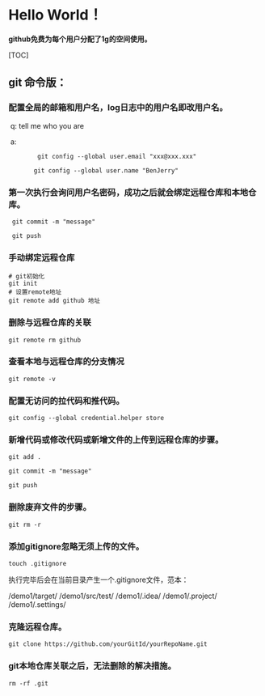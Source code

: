 # **Hello World！**

**github免费为每个用户分配了1g的空间使用。**

[TOC]



## git 命令版：

### 配置全局的邮箱和用户名，log日志中的用户名即改用户名。

​	q: tell me who you are

​	a: 

```
		git config --global user.email "xxx@xxx.xxx"

​	    git config --global user.name "BenJerry"
```

###  第一次执行会询问用户名密码，成功之后就会绑定远程仓库和本地仓库。

```
 git commit -m "message"

 git push
```

### 手动绑定远程仓库

```
# git初始化
git init
# 设置remote地址
git remote add github 地址
```

### 删除与远程仓库的关联

```
git remote rm github
```

### 查看本地与远程仓库的分支情况

```
git remote -v
```

### 配置无访问的拉代码和推代码。

```
git config --global credential.helper store
```

### 新增代码或修改代码或新增文件的上传到远程仓库的步骤。

```
git add .

git commit -m "message"

git push
```

### 删除废弃文件的步骤。

```
git rm -r
```

### 添加gitignore忽略无须上传的文件。

```
touch .gitignore
```

执行完毕后会在当前目录产生一个.gitignore文件，范本：

/demo1/target/
/demo1/src/test/
/demo1/.idea/
/demo1/.project/
/demo1/.settings/

### 克隆远程仓库。

```
git clone https://github.com/yourGitId/yourRepoName.git
```

### git本地仓库关联之后，无法删除的解决措施。

```
rm -rf .git
```


